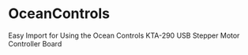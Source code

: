 # OceanControls
Easy Import for Using the Ocean Controls KTA-290 USB Stepper Motor Controller Board
